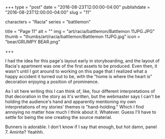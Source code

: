 +++
type = "post"
date = "2016-08-23T12:00:00-04:00"
publishdate = "2016-08-23T12:00:00-04:00"
slug = "11"

characters = "Racia"
series = "battlemon"

title = "Page 11"
alt = ""
img = "art/racia/battlemon/Battlemon 11JPG.JPG"
thumb = "thumbs/art/racia/battlemon/Battlemon 11JPG.jpg"
icon = "bear/GRUMPY BEAR.png"

+++

I had the idea for this page's layout early in storyboarding, and the layout of Racia's apartment was one of the first assets to be produced. Even then, it wasn't until I got around to working on this page that I realized what a happy accident it turned out to be, with the "home is where the heart is" decoration enjoying a position of prominence.

As I sit here writing this I can think of, like, four different interpretations of that decoration in the story as it's written, but the webmaster says I can't be holding the audience's hand and apparently mentioning my own interpretations of my stories' themes is "hand-holding." Which I find annoying no matter how much I think about it. Whatever. Guess I'll have to settle for being the one creating the source material.

Bunners is adorable. I don't know if I say that enough, but hot damn, panel 7. Amirite? Yeahhh.
